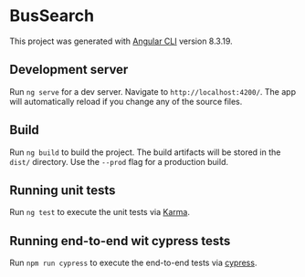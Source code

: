 # BusSearch

This project was generated with [Angular CLI](https://github.com/angular/angular-cli) version 8.3.19.


## Development server

Run `ng serve` for a dev server. Navigate to `http://localhost:4200/`. The app will automatically reload if you change any of the source files.

## Build

Run `ng build` to build the project. The build artifacts will be stored in the `dist/` directory. Use the `--prod` flag for a production build.

## Running unit tests

Run `ng test` to execute the unit tests via [Karma](https://karma-runner.github.io).

## Running end-to-end wit cypress tests

Run `npm run cypress` to execute the end-to-end tests via [cypress](https://www.cypress.io/how-it-works).


